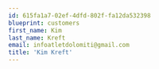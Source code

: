 ```yaml
---
id: 615fa1a7-02ef-4dfd-802f-fa12da532398
blueprint: customers
first_name: Kim
last_name: Kreft
email: infoatletdolomiti@gmail.com
title: 'Kim Kreft'
---
```

